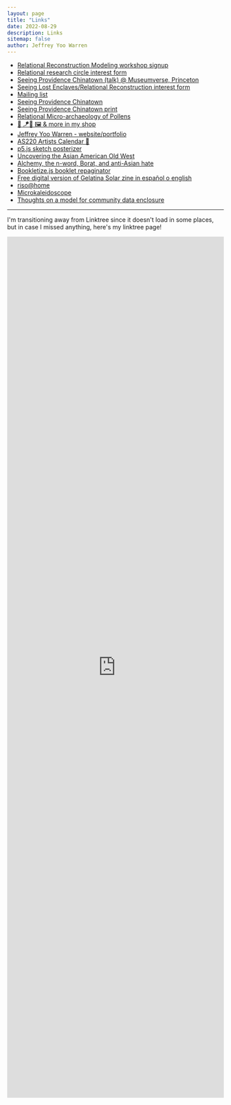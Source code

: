 ```yaml
---
layout: page
title: "Links"
date: 2022-08-29
description: Links
sitemap: false
author: Jeffrey Yoo Warren
---
```


- [Relational Reconstruction Modeling workshop signup](http://bit.ly/rmodeling)
- [Relational research circle interest form](https://forms.gle/hg7q5dnbVfg1ApZHA)
- [Seeing Providence Chinatown (talk) @ Museumverse, Princeton](https://youtu.be/tczrAHUi4dg)
- [Seeing Lost Enclaves/Relational Reconstruction interest form](https://forms.gle/WokrrQoymQy9eXH8A)
- [Mailing list](https://unterbahn.com/list/)
- [Seeing Providence Chinatown](https://unterbahn.com/chinatown)
- [Seeing Providence Chinatown print](https://unterbahn.square.site/product/seeing-providence-chinatown-print/13)
- [Relational Micro-archaeology of Pollens](https://link.medium.com/7i9KKe34Rtb)
- [🐯 🪁📖 🖼️ & more in my shop](https://unterbahn.square.site/)
- [Jeffrey Yoo Warren - website/portfolio](https://unterbahn.com/)
- [AS220 Artists Calendar 📆](http://artandeditions.as220.org/shop/as220calendar)
- [p5.js sketch posterizer](https://editor.p5js.org/jywarren/full/-H7dtFLyq)
- [Uncovering the Asian American Old West](https://www.yesmagazine.org/social-justice/2021/05/13/asian-american-old-west)
- [Alchemy, the n-word, Borat, and anti-Asian hate](https://unterbahn.medium.com/alchemy-the-n-word-borat-and-anti-asian-hate-d4eae08c2d04)
- [Bookletize.js booklet repaginator](https://jywarren.github.io/bookletize.js/)
- [Free digital version of Gelatina Solar zine in español o english](https://issuu.com/elisabethlorenzi/)
- [riso@home](https://github.com/jywarren/risoAtHome/)
- [Microkaleidoscope](https://jywarren.github.io/microkaleidoscope)
- [Thoughts on a model for community data enclosure](https://publiclab.org/n/25177)

----

I'm transitioning away from Linktree since it doesn't load in some places, but in case I missed anything, here's my linktree page!

<iframe style="border:none;width:100%;height:2000px;" src="https://linktr.ee/unterbahn/"></iframe>
